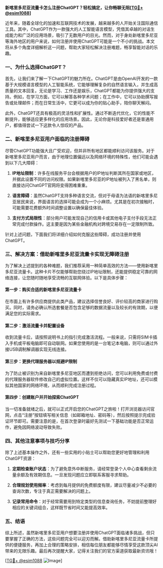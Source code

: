 **新喀里多尼亚流量卡怎么注册ChatGPT？轻松搞定，让你畅聊无阻[[TG💪+ @esim1088](https://t.me/s/esim1088)]**

近年来，随着全球化的加速和互联网技术的发展，越来越多的人开始关注国际通信工具。其中，ChatGPT作为一款强大的人工智能语言模型，凭借其卓越的对话生成能力和广泛的应用场景，吸引了无数用户的目光。然而，对于身处新喀里多尼亚等海外地区的用户来说，如何注册并使用ChatGPT可能是一个不小的挑战。本文将从多个角度详细解析这一问题，帮助大家轻松解决注册难题，畅享智能对话的乐趣。

### 一、为什么选择ChatGPT？

首先，让我们来了解一下ChatGPT的魅力所在。ChatGPT是由OpenAI开发的一款基于大规模语言模型的人工智能系统，它能够理解复杂的自然语言输入，并生成高质量的文本回复。无论是学习、工作还是娱乐，ChatGPT都能为你提供强大的支持。例如，在学习方面，它可以解答各种学术问题；在工作中，它可以协助撰写报告或处理邮件；而在日常生活中，它更可以成为你的贴心助手，陪你聊天解闷。

此外，ChatGPT还具有极高的灵活性和扩展性。通过不断迭代优化，它的性能不断提升，能够适应更多样化的应用场景。因此，无论你是科技爱好者还是普通用户，都值得尝试一下这款令人惊叹的产品。

### 二、新喀里多尼亚用户面临的注册障碍

尽管ChatGPT功能强大且广受欢迎，但并非所有地区都能顺利访问该服务。对于新喀里多尼亚用户而言，由于地理位置偏远以及网络环境的特殊性，他们可能会遇到以下几大障碍：

1. **IP地址限制**：许多在线服务平台会根据用户的IP地址判断其所在国家或地区，并据此设置不同的访问权限。如果新喀里多尼亚的IP地址被列入了黑名单，则直接访问ChatGPT官网将变得困难重重。
   
2. **语言障碍**：虽然ChatGPT支持多种语言交流，但对于母语为法语的新喀里多尼亚居民来说，界面语言的选择可能会成为一个小麻烦。尤其是在初次接触时，可能需要花费额外时间调整设置以确保最佳体验。

3. **支付方式局限性**：部分用户可能发现自己的信用卡或其他电子支付手段无法正常完成付款操作。这主要是因为某些金融机构对跨境交易存在一定限制所致。

针对上述问题，下面我们将详细介绍如何克服这些障碍，成功注册并使用ChatGPT。

### 三、解决方案：借助新喀里多尼亚流量卡实现无障碍注册

为了解决上述提到的各种难题，我们推荐采用一种简单高效的方法——使用新喀里多尼亚流量卡。这种卡片不仅能够帮助您绕过IP地址限制，还能提供稳定可靠的网络连接，让您随时随地享受流畅的互联网体验。以下是具体步骤：

#### 第一步：购买合适的新喀里多尼亚流量卡
在市面上有许多供应商提供此类产品，建议选择信誉良好、评价较高的商家进行购买。同时，请务必确认所选套餐是否包含足够的数据流量以及较长的有效期，以便满足您的实际需求。

#### 第二步：激活流量卡并配置设备
收到流量卡后，请按照说明书上的指引完成激活流程。一般来说，只需将SIM卡插入手机或平板电脑即可自动联网。如果您使用的是一台笔记本电脑，则可以通过外接USB调制解调器实现无线连接。

#### 第三步：更换代理服务器以规避IP限制
为了防止被识别为来自新喀里多尼亚地区而遭到拒绝访问，您可以利用免费或付费的代理服务器软件修改自己的虚拟位置。这样不仅可以隐藏真实IP地址，还可以模拟其他国家的网络环境，从而顺利完成注册过程。

#### 第四步：创建账户并开始探索ChatGPT
当一切准备就绪之后，就可以正式开启您的ChatGPT之旅啦！打开浏览器访问官网，点击“注册”按钮填写相关信息（如邮箱地址、密码等），然后按照提示完成验证环节即可。需要注意的是，在首次登录时最好先测试一下基础功能是否正常运作，避免因网络波动导致失败。

### 四、其他注意事项与技巧分享

除了上述基本操作之外，还有一些实用的小贴士可以帮助您更好地管理和利用ChatGPT资源：

1. **定期检查账户状态**：为了避免意外中断服务，请经常登录个人中心查看剩余流量余额及有效期信息。一旦发现问题应立即联系客服寻求帮助。
   
2. **合理规划使用频率**：考虑到每月提供的免费额度有限，建议尽量减少不必要的查询次数，专注于真正需要解决的问题上。
   
3. **记录常用命令**：对于经常需要用到特定类型的信息查询任务，不妨提前整理好相应的关键词组合，这样既节省时间又能提高效率。

### 五、结语

综上所述，虽然新喀里多尼亚用户想要注册并使用ChatGPT面临诸多挑战，但只要掌握了正确的方法，这些问题完全可以迎刃而解。借助新喀里多尼亚流量卡所提供的便捷服务，再加上合理的策略安排，相信每位朋友都能够尽情享受这款顶尖AI带来的无限乐趣。最后再次提醒大家，记得关注我们的官方渠道获取最新资讯哦！

[[TG💪+ @esim1088](https://t.me/s/esim1088) ![Image](https://i.postimg.cc/4NQfJmqS/Snipaste-2025-05-13-00-14-12.png)]